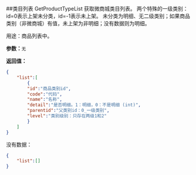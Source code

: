 ﻿##类目列表 GetProductTypeList
获取微商城类目列表。
两个特殊的一级类别：id=0表示上架未分类，id=-1表示未上架。
未分类为明细、无二级类别；如果商品类别（非微商城）有值，未上架为非明细；没有数据则为明细。


用途：商品列表中。

**参数：**`无`

**返回值：**
``` json
{
	"list":[
		{		
		"id":"商品类别id",
		"code":"代码",
		"name":"名称",
		"detail":"是否明细。1：明细，0：不是明细 (int)",
		"parentid":"父类别id：0_一级类别",
		"level":"类别级别：只存在两级1和2"
		}
	]
}
```
没有数据：
``` json
{
	"list":[]
}
```


